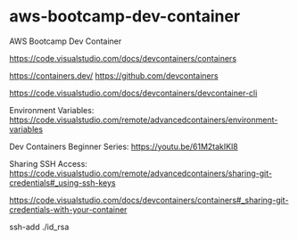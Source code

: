 # aws-bootcamp-dev-container
AWS Bootcamp Dev Container

https://code.visualstudio.com/docs/devcontainers/containers

https://containers.dev/
https://github.com/devcontainers

https://code.visualstudio.com/docs/devcontainers/devcontainer-cli

Environment Variables:  https://code.visualstudio.com/remote/advancedcontainers/environment-variables

Dev Containers Beginner Series:  https://youtu.be/61M2takIKl8

Sharing SSH Access:  https://code.visualstudio.com/remote/advancedcontainers/sharing-git-credentials#_using-ssh-keys

https://code.visualstudio.com/docs/devcontainers/containers#_sharing-git-credentials-with-your-container


ssh-add ./id_rsa